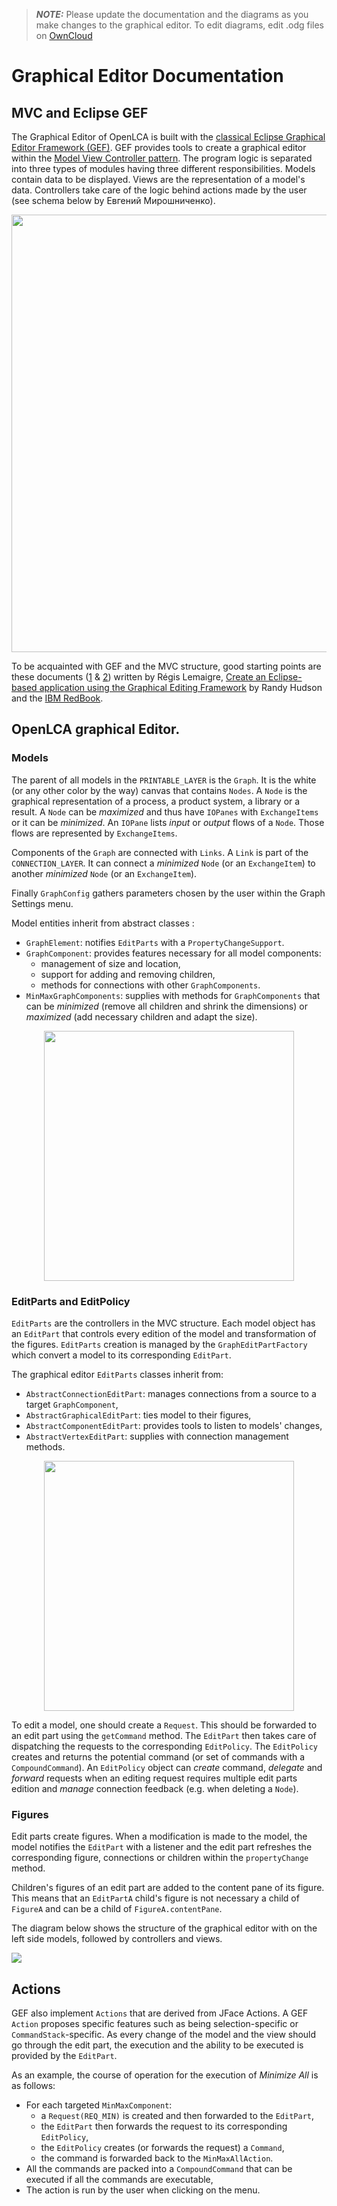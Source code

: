> **_NOTE:_**  Please update the documentation and the diagrams as you make
> changes to the graphical editor. To edit diagrams, edit .odg files on
> [OwnCloud](https://share.greendelta.com/index.php/apps/files/?dir=/CodeDocumentation/olca-app-graphical)

# Graphical Editor Documentation

## MVC and Eclipse GEF

The Graphical Editor of OpenLCA is built with the [classical Eclipse Graphical
Editor Framework (GEF)](https://github.com/eclipse/gef-classic).
GEF provides tools to create a graphical editor within the [Model View
Controller pattern](
https://en.wikipedia.org/wiki/Model%E2%80%93view%E2%80%93controller).
The program logic is separated into three types of modules having three
different responsibilities. Models contain data to be displayed. Views are the
representation of a model's data. Controllers take care of the logic behind
actions made by the user (see schema below by Евгений Мирошниченко).

<p align="center">
  <img src=https://share.greendelta.com/index.php/s/ADFCZBEX5PW64g2/download
       width="700"/>
</p>

To be acquainted with GEF and the MVC structure, good starting points are these
documents ([1](
https://wiki.eclipse.org/GEF_Description#getContentPane.28.29_method) & [2](
https://wiki.eclipse.org/GEF_Description2)) written by Régis Lemaigre, [Create
an Eclipse-based application using the Graphical Editing Framework](
https://web.archive.org/web/20070216144311/http://www-128.ibm.com/developerworks/opensource/library/os-gef/)
by Randy Hudson and the [IBM RedBook](
https://www.redbooks.ibm.com/redbooks/pdfs/sg246302.pdf).

## OpenLCA graphical Editor.

### Models

The parent of all models in the `PRINTABLE_LAYER` is the `Graph`. It is the
white (or any other color by the way) canvas that contains `Nodes`.  A `Node`
is the graphical representation of a process,  a product system, a library or a
result. A `Node` can be _maximized_ and thus have `IOPanes` with `ExchangeItems`
or it can be _minimized_. An `IOPane` lists _input_ or _output_ flows of a
`Node`. Those flows are represented by `ExchangeItems`.

Components of the `Graph` are connected with `Links`. A `Link` is part of the
`CONNECTION_LAYER`. It can connect a _minimized_ `Node` (or an `ExchangeItem`)
to another _minimized_ `Node` (or an `ExchangeItem`).

Finally `GraphConfig` gathers parameters chosen by the user within the Graph
Settings menu.

Model entities inherit from abstract classes :
 - `GraphElement`: notifies `EditParts` with a `PropertyChangeSupport`.
 - `GraphComponent`: provides features necessary for all model components:
   - management of size and location,
   - support for adding and removing children,
   - methods for connections with other `GraphComponents`.
 - `MinMaxGraphComponents`: supplies with methods for `GraphComponents`
that can be _minimized_ (remove all children and shrink the dimensions) or
_maximized_ (add necessary children and adapt the size).

<p align="center">
  <img src="https://share.greendelta.com/index.php/s/YWuP8aLYXCrwcLd/download"
       width="400"/>
</p>

### EditParts and EditPolicy

`EditParts` are the controllers in the MVC structure. Each model object has an
`EditPart` that controls every edition of the model and transformation of the
figures. `EditParts` creation is managed by the `GraphEditPartFactory` which
convert a model to its corresponding `EditPart`.

The graphical editor `EditParts` classes inherit from:
 - `AbstractConnectionEditPart`: manages connections from a source to a target
`GraphComponent`,
 - `AbstractGraphicalEditPart`: ties model to their figures,
 - `AbstractComponentEditPart`: provides tools to listen to models' changes,
 - `AbstractVertexEditPart`: supplies with connection management methods.

<p align="center">
  <img src=https://share.greendelta.com/index.php/s/oPObw8TzvuutMeR/download
       width="400"/>
</p>

To edit a model, one should create a `Request`. This should be forwarded to an
edit part using the `getCommand` method. The `EditPart` then takes care of
dispatching the requests to the corresponding `EditPolicy`. The `EditPolicy`
creates and returns the potential command (or set of commands with a
`CompoundCommand`). An `EditPolicy` object can _create_ command, _delegate_ and
_forward_ requests when an editing request requires multiple edit parts edition
and _manage_ connection feedback (e.g. when deleting a `Node`).

### Figures

Edit parts create figures. When a modification is made to the model, the model
notifies the `EditPart` with a listener and the edit part refreshes the
corresponding figure, connections or children within the `propertyChange`
method.

Children's figures of an edit part are added to the content pane of its figure.
This means that an `EditPartA` child's figure is not necessary a child of
`FigureA` and can be a child of `FigureA.contentPane`.

The diagram below shows the structure of the graphical editor with on the left
side models, followed by controllers and views.

<p align="enter">
  <img src=https://share.greendelta.com/index.php/s/bZ2uaxH6e9u4BVJ/download />
</p>

## Actions

GEF also implement `Actions` that are derived from JFace Actions. A GEF `Action`
proposes specific features such as being selection-specific or
`CommandStack`-specific. As every change of the model and the view should go
through the edit part, the execution and the ability to be executed is provided
by the `EditPart`.

As an example, the course of operation for the execution of _Minimize All_ is as
follows:
 - For each targeted `MinMaxComponent`:
   - a `Request(REQ_MIN)` is created and then forwarded to the `EditPart`,
   - the `EditPart` then forwards the request to its corresponding `EditPolicy`,
   - the `EditPolicy` creates (or forwards the request) a `Command`,
   - the command is forwarded back to the `MinMaxAllAction`.
 - All the commands are packed into a `CompoundCommand` that can be executed if
all the commands are executable,
 - The action is run by the user when clicking on the menu.
